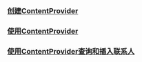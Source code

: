 ### [创建ContentProvider](https://github.com/ningbaoqi/ContentProvider/blob/master/README-create.md)
### [使用ContentProvider](https://github.com/ningbaoqi/ContentProvider/blob/master/README-use.md)
### [使用ContentProvider查询和插入联系人](https://github.com/ningbaoqi/ContentProvider/blob/master/README-search.md)
